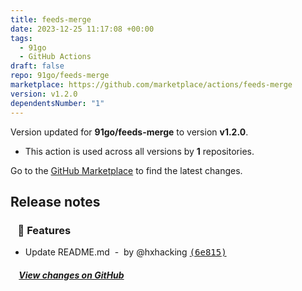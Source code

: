 ```yaml
---
title: feeds-merge
date: 2023-12-25 11:17:08 +00:00
tags:
  - 91go
  - GitHub Actions
draft: false
repo: 91go/feeds-merge
marketplace: https://github.com/marketplace/actions/feeds-merge
version: v1.2.0
dependentsNumber: "1"
---
```



Version updated for **91go/feeds-merge** to version **v1.2.0**.
- This action is used across all versions by **1** repositories.

Go to the [GitHub Marketplace](https://github.com/marketplace/actions/feeds-merge) to find the latest changes.

## Release notes

### &nbsp;&nbsp;&nbsp;🚀 Features

- Update README.md &nbsp;-&nbsp; by @hxhacking [<samp>(6e815)</samp>](https://github.com/91go/feeds-merge/commit/6e815d9)

##### &nbsp;&nbsp;&nbsp;&nbsp;[View changes on GitHub](https://github.com/91go/feeds-merge/compare/v1.1.0...v1.2.0)
